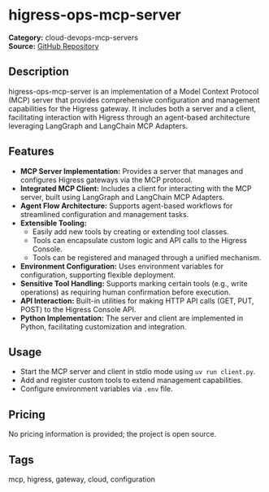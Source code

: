# higress-ops-mcp-server

**Category:** cloud-devops-mcp-servers  
**Source:** [GitHub Repository](https://github.com/higress-group/higress-ops-mcp-server)

## Description
higress-ops-mcp-server is an implementation of a Model Context Protocol (MCP) server that provides comprehensive configuration and management capabilities for the Higress gateway. It includes both a server and a client, facilitating interaction with Higress through an agent-based architecture leveraging LangGraph and LangChain MCP Adapters.

## Features
- **MCP Server Implementation:** Provides a server that manages and configures Higress gateways via the MCP protocol.
- **Integrated MCP Client:** Includes a client for interacting with the MCP server, built using LangGraph and LangChain MCP Adapters.
- **Agent Flow Architecture:** Supports agent-based workflows for streamlined configuration and management tasks.
- **Extensible Tooling:**
  - Easily add new tools by creating or extending tool classes.
  - Tools can encapsulate custom logic and API calls to the Higress Console.
  - Tools can be registered and managed through a unified mechanism.
- **Environment Configuration:** Uses environment variables for configuration, supporting flexible deployment.
- **Sensitive Tool Handling:** Supports marking certain tools (e.g., write operations) as requiring human confirmation before execution.
- **API Interaction:** Built-in utilities for making HTTP API calls (GET, PUT, POST) to the Higress Console API.
- **Python Implementation:** The server and client are implemented in Python, facilitating customization and integration.

## Usage
- Start the MCP server and client in stdio mode using `uv run client.py`.
- Add and register custom tools to extend management capabilities.
- Configure environment variables via `.env` file.

## Pricing
No pricing information is provided; the project is open source.

## Tags
mcp, higress, gateway, cloud, configuration